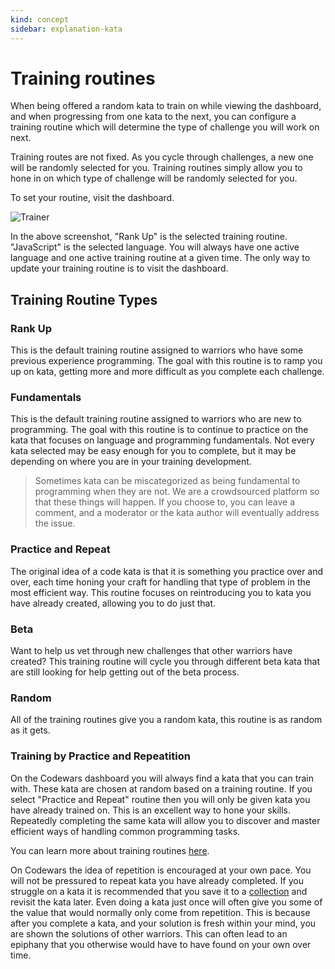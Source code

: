 ```yaml
---
kind: concept
sidebar: explanation-kata
---
```


# Training routines

When being offered a random kata to train on while viewing the dashboard, and when progressing from one kata to the next, you can configure a training routine which will determine the type of challenge you will work on next.

Training routes are not fixed. As you cycle through challenges, a new one will be randomly selected for you. Training routines simply allow you to hone in on which type of challenge will be randomly selected for you.

To set your routine, visit the dashboard.

![Trainer](https://www.evernote.com/l/AAVPux_lB7VGQYLilZD5TA8W2icd8h7qISIB/image.png)

In the above screenshot, "Rank Up" is the selected training routine. "JavaScript" is the selected language. You will always have one active language and one active training routine at a given time. The only way to update your training routine is to visit the dashboard.

## Training Routine Types

### Rank Up

This is the default training routine assigned to warriors who have some previous experience programming. The goal with this routine is to ramp you up on kata, getting more and more difficult as you complete each challenge.

### Fundamentals

This is the default training routine assigned to warriors who are new to programming. The goal with this routine is to continue to practice on the kata that focuses on language and programming fundamentals. Not every kata selected may be easy enough for you to complete, but it may be depending on where you are in your training development.

> Sometimes kata can be miscategorized as being fundamental to programming when they are not. We are a crowdsourced platform so that these things will happen. If you choose to, you can leave a comment, and a moderator or the kata author will eventually address the issue.

### Practice and Repeat

The original idea of a code kata is that it is something you practice over and over, each time honing your craft for handling that type of problem in the most efficient way. This routine focuses on reintroducing you to kata you have already created, allowing you to do just that.

### Beta

Want to help us vet through new challenges that other warriors have created? This training routine will cycle you through different beta kata that are still looking for help getting out of the beta process.

### Random

All of the training routines give you a random kata, this routine is as random as it gets.

### Training by Practice and Repeatition

On the Codewars dashboard you will always find a kata that you can train with. These kata are chosen at random based on a training routine. If you select "Practice and Repeat" routine then you will only be given kata you have already trained on. This is an excellent way to hone your skills. Repeatedly completing the same kata will allow you to discover and master efficient ways of handling common programming tasks.

You can learn more about training routines [here](/concepts/kata/training_routines).

On Codewars the idea of repetition is encouraged at your own pace. You will not be pressured to repeat kata you have already completed. If you struggle on a kata it is recommended that you save it to a [collection](/concepts/kata/collections/) and revisit the kata later. Even doing a kata just once will often give you some of the value that would normally only come from repetition. This is because after you complete a kata, and your solution is fresh within your mind, you are shown the solutions of other warriors. This can often lead to an epiphany that you otherwise would have to have found on your own over time.
